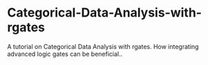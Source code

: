 # Categorical-Data-Analysis-with-rgates
A tutorial on Categorical Data Analysis with rgates. How integrating advanced logic gates can be beneficial..
